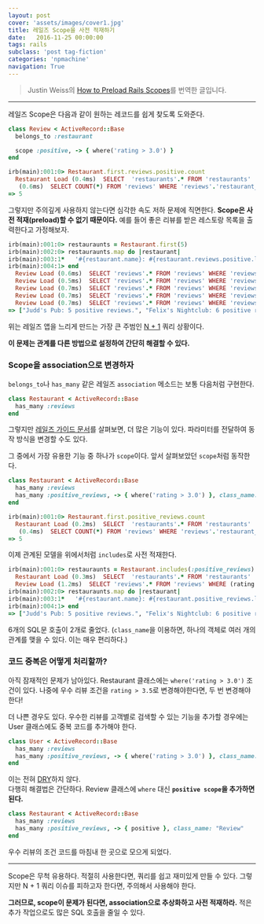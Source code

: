 ```yaml
---
layout: post
cover: 'assets/images/cover1.jpg'
title: 레일즈 Scope을 사전 적재하기
date:   2016-11-25 00:00:00
tags: rails
subclass: 'post tag-fiction'
categories: 'npmachine'
navigation: True
---
```


> Justin Weiss의 [How to Preload Rails Scopes](http://www.justinweiss.com/articles/how-to-preload-rails-scopes/)를 번역한 글입니다.

---

레일즈 Scope은 다음과 같이 원하는 레코드를 쉽게 찾도록 도와준다.

```ruby
class Review < ActiveRecord::Base
  belongs_to :restaurant

  scope :positive, -> { where('rating > 3.0') }
end
```
```ruby
irb(main):001:0> Restaurant.first.reviews.positive.count
  Restaurant Load (0.4ms)  SELECT  'restaurants'.* FROM 'restaurants'  ORDER BY 'restaurants'.'id' ASC LIMIT 1
   (0.6ms)  SELECT COUNT(*) FROM 'reviews' WHERE 'reviews'.'restaurant_id' = 1 AND (rating > 3.0)
=> 5
```

그렇지만 주의깊게 사용하지 않는다면 심각한 속도 저하 문제에 직면한다.
**Scope은 사전 적재(preload)할 수 없기 때문이다.** 예를 들어 좋은 리뷰를 받은 레스토랑 목록을 출력한다고 가정해보자.

```ruby
irb(main):001:0> restauraunts = Restaurant.first(5)
irb(main):002:0> restauraunts.map do |restaurant|
irb(main):003:1*   '#{restaurant.name}: #{restaurant.reviews.positive.length} positive reviews.'
irb(main):004:1> end
  Review Load (0.6ms)  SELECT 'reviews'.* FROM 'reviews' WHERE 'reviews'.'restaurant_id' = 1 AND (rating > 3.0)
  Review Load (0.5ms)  SELECT 'reviews'.* FROM 'reviews' WHERE 'reviews'.'restaurant_id' = 2 AND (rating > 3.0)
  Review Load (0.7ms)  SELECT 'reviews'.* FROM 'reviews' WHERE 'reviews'.'restaurant_id' = 3 AND (rating > 3.0)
  Review Load (0.7ms)  SELECT 'reviews'.* FROM 'reviews' WHERE 'reviews'.'restaurant_id' = 4 AND (rating > 3.0)
  Review Load (0.7ms)  SELECT 'reviews'.* FROM 'reviews' WHERE 'reviews'.'restaurant_id' = 5 AND (rating > 3.0)
=> ["Judd's Pub: 5 positive reviews.", "Felix's Nightclub: 6 positive reviews.", "Mabel's Burrito Shack: 7 positive reviews.", "Kendall's Burrito Shack: 2 positive reviews.", "Elisabeth\'s Deli: 15 positive reviews."]
```

위는 레일즈 앱을 느리게 만드는 가장 큰 주범인 [N + 1](http://guides.rubyonrails.org/active_record_querying.html#eager-loading-associations) 쿼리 상황이다.

**이 문제는 관계를 다른 방법으로 설정하여 간단히 해결할 수 있다.**

### Scope을 association으로 변경하자  

`belongs_to`나 `has_many` 같은 레일즈 `association` 메소드는 보통 다음처럼 구현한다.

```ruby
class Restaurant < ActiveRecord::Base
  has_many :reviews
end
```
그렇지만 [레일즈 가이드 문서](http://api.rubyonrails.org/classes/ActiveRecord/Associations/ClassMethods.html)를 살펴보면, 더 많은 기능이 있다. 파라미터를 전달하여 동작 방식을 변경할 수도 있다.

그 중에서 가장 유용한 기능 중 하나가 `scope`이다. 앞서 살펴보았던 `scope`처럼 동작한다.

```ruby
class Restaurant < ActiveRecord::Base
  has_many :reviews
  has_many :positive_reviews, -> { where('rating > 3.0') }, class_name: 'Review'
end
```

```ruby
irb(main):001:0> Restaurant.first.positive_reviews.count
  Restaurant Load (0.2ms)  SELECT  'restaurants'.* FROM 'restaurants'  ORDER BY 'restaurants'.'id' ASC LIMIT 1
   (0.4ms)  SELECT COUNT(*) FROM 'reviews' WHERE 'reviews'.'restaurant_id' = 1 AND (rating > 3.0)
=> 5
```

이제 관계된 모델을 위에서처럼 `includes`로 사전 적재한다.

```ruby
irb(main):001:0> restauraunts = Restaurant.includes(:positive_reviews).first(5)
  Restaurant Load (0.3ms)  SELECT  'restaurants'.* FROM 'restaurants'  ORDER BY 'restaurants'.'id' ASC LIMIT 5
  Review Load (1.2ms)  SELECT 'reviews'.* FROM 'reviews' WHERE (rating > 3.0) AND 'reviews'.'restaurant_id' IN (1, 2, 3, 4, 5)
irb(main):002:0> restauraunts.map do |restaurant|
irb(main):003:1*   '#{restaurant.name}: #{restaurant.positive_reviews.length} positive reviews.'
irb(main):004:1> end
=> ["Judd's Pub: 5 positive reviews.", "Felix's Nightclub: 6 positive reviews.", "Mabel's Burrito Shack: 7 positive reviews.", "Kendall's Burrito Shack: 2 positive reviews.", "Elisabeth's Deli: 15 positive reviews."]
```

6개의 SQL문 호출이 2개로 줄었다.
(`class_name`을 이용하면, 하나의 객체로 여러 개의 관계를 맺을 수 있다. 이는 매우 편리하다.)

### 코드 중복은 어떻게 처리할까?  

  

아직 잠재적인 문제가 남아있다. Restaurant 클래스에는 `where('rating > 3.0')` 조건이 있다. 나중에 우수 리뷰 조건을 `rating > 3.5`로 변경해야한다면, 두 번 변경해야 한다!

더 나쁜 경우도 있다. 우수한 리뷰를 고객별로 검색할 수 있는 기능을 추가할 경우에는 User 클래스에도 중복 코드를 추가해야 한다.

```ruby
class User < ActiveRecord::Base
  has_many :reviews
  has_many :positive_reviews, -> { where('rating > 3.0') }, class_name: 'Review'
end
```

이는 전혀 [DRY](http://www.c2.com/cgi/wiki?DontRepeatYourself)하지 않다.  
다행히 해결법은 간단하다. Review 클래스에 `where` 대신 **`positive scope`을 추가하면 된다.**

```ruby
class Restaurant < ActiveRecord::Base
  has_many :reviews
  has_many :positive_reviews, -> { positive }, class_name: "Review"
end
```

우수 리뷰의 조건 코드를 마침내 한 곳으로 모으게 되었다.

---

Scope은 무척 유용하다. 적절히 사용한다면, 쿼리를 쉽고 재미있게 만들 수 있다. 그렇지만 N + 1 쿼리 이슈를 피하고자 한다면, 주의해서 사용해야 한다.

**그러므로, scope이 문제가 된다면, association으로 추상화하고 사전 적재하라.** 적은 추가 작업으로도 많은 SQL 호출을 줄일 수 있다.
